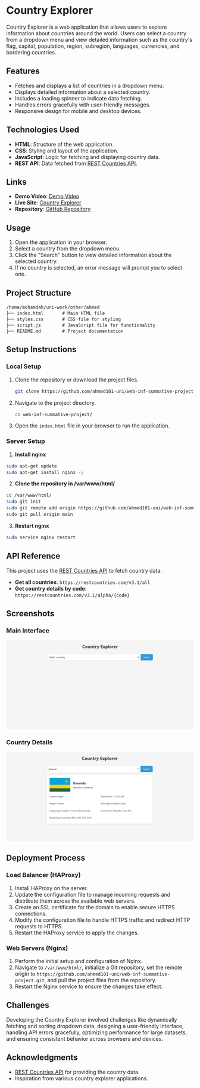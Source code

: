# Country Explorer

Country Explorer is a web application that allows users to explore information about countries around the world. Users can select a country from a dropdown menu and view detailed information such as the country's flag, capital, population, region, subregion, languages, currencies, and bordering countries.

## Features

- Fetches and displays a list of countries in a dropdown menu.
- Displays detailed information about a selected country.
- Includes a loading spinner to indicate data fetching.
- Handles errors gracefully with user-friendly messages.
- Responsive design for mobile and desktop devices.

## Technologies Used

- **HTML**: Structure of the web application.
- **CSS**: Styling and layout of the application.
- **JavaScript**: Logic for fetching and displaying country data.
- **REST API**: Data fetched from [REST Countries API](https://restcountries.com/).

## Links
- **Demo Video**: [Demo Video]()
- **Live Site**: [Country Explorer](https://www.ahmed-101.tech/)
- **Repository**: [GitHub Repository](https://github.com/ahmed101-uni/web-inf-summative-project/tree/main)

## Usage

1. Open the application in your browser.
2. Select a country from the dropdown menu.
3. Click the "Search" button to view detailed information about the selected country.
4. If no country is selected, an error message will prompt you to select one.

## Project Structure

```
/home/mohamdah/uni-work/other/ahmed
├── index.html       # Main HTML file
├── styles.css       # CSS file for styling
├── script.js        # JavaScript file for functionality
├── README.md        # Project documentation
```

## Setup Instructions

### Local Setup

1. Clone the repository or download the project files.
   ```bash
   git clone https://github.com/ahmed101-uni/web-inf-summative-project.git
   ```
2. Navigate to the project directory.
   ```bash
   cd web-inf-summative-project/
   ```
3. Open the `index.html` file in your browser to run the application.

### Server Setup

1. **Install nginx**
```bash
sudo apt-get update
sudo apt-get install nginx -y
```

2. **Clone the repository in /var/www/html/**
```bash
cd /var/www/html/ 
sudo git init
sudo git remote add origin https://github.com/ahmed101-uni/web-inf-summative-project.git
sudo git pull origin main
```

3. **Restart nginx**
```bash
sudo service nginx restart
```

## API Reference

This project uses the [REST Countries API](https://restcountries.com/) to fetch country data.

- **Get all countries**: `https://restcountries.com/v3.1/all`
- **Get country details by code**: `https://restcountries.com/v3.1/alpha/{code}`

## Screenshots

### Main Interface
![Main Interface](./images/mainUI.png)

### Country Details
![Country Details](./images/countryUI.png)


## Deployment Process

### Load Balancer (HAProxy)

1. Install HAProxy on the server.
2. Update the configuration file to manage incoming requests and distribute them across the available web servers.
3. Create an SSL certificate for the domain to enable secure HTTPS connections.
4. Modify the configuration file to handle HTTPS traffic and redirect HTTP requests to HTTPS.
5. Restart the HAProxy service to apply the changes.

### Web Servers (Nginx)

1. Perform the initial setup and configuration of Nginx.
2. Navigate to `/var/www/html/`, initialize a Git repository, set the remote origin to `https://github.com/ahmed101-uni/web-inf-summative-project.git`, and pull the project files from the repository.
3. Restart the Nginx service to ensure the changes take effect.

## Challenges

Developing the Country Explorer involved challenges like dynamically fetching and sorting dropdown data, designing a user-friendly interface, handling API errors gracefully, optimizing performance for large datasets, and ensuring consistent behavior across browsers and devices.

## Acknowledgments

- [REST Countries API](https://restcountries.com/) for providing the country data.
- Inspiration from various country explorer applications.
